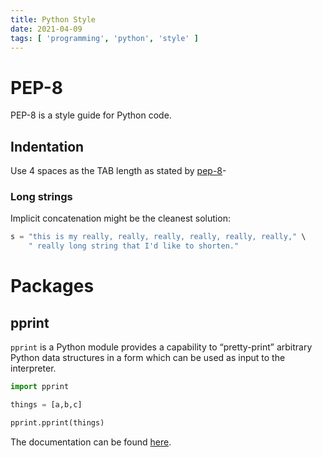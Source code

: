 ```yaml
---
title: Python Style
date: 2021-04-09
tags: [ 'programming', 'python', 'style' ]
---
```


# PEP-8

PEP-8 is a style guide for Python code.

## Indentation

Use 4 spaces as the TAB length as stated by
[pep-8](https://www.python.org/dev/peps/pep-0008/#indentation)-

### Long strings

Implicit concatenation might be the cleanest solution:

```python
s = "this is my really, really, really, really, really, really," \
    " really long string that I'd like to shorten."
```

# Packages

## pprint

`pprint` is a Python module provides a capability to “pretty-print” arbitrary
Python data structures in a form which can be used as input to the interpreter.

```python
import pprint

things = [a,b,c]

pprint.pprint(things)
```

The documentation can be found
[here](https://docs.python.org/3/library/pprint.html).
